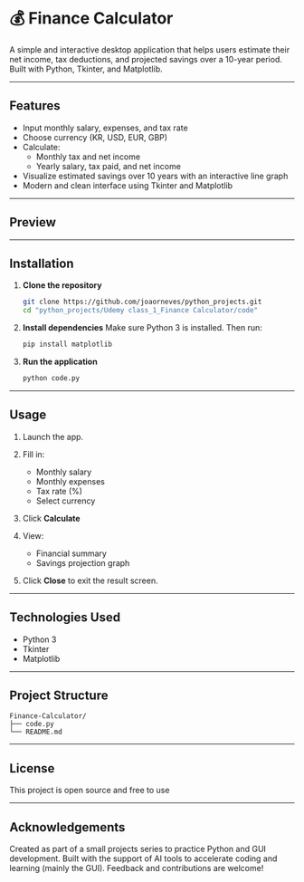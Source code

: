 
# 💰 Finance Calculator

A simple and interactive desktop application that helps users estimate their net income, tax deductions, and projected savings over a 10-year period. Built with Python, Tkinter, and Matplotlib.

---

## Features

- Input monthly salary, expenses, and tax rate
- Choose currency (KR, USD, EUR, GBP)
- Calculate:
  - Monthly tax and net income
  - Yearly salary, tax paid, and net income
- Visualize estimated savings over 10 years with an interactive line graph
- Modern and clean interface using Tkinter and Matplotlib

---

## Preview



---

## Installation

1. **Clone the repository**  
   ```bash
   git clone https://github.com/joaorneves/python_projects.git
   cd "python_projects/Udemy class_1_Finance Calculator/code"
    ```
 
2. **Install dependencies**
   Make sure Python 3 is installed. Then run:

   ```bash
   pip install matplotlib
   ```

3. **Run the application**

   ```bash
   python code.py
   ```

---

## Usage

1. Launch the app.
2. Fill in:

   * Monthly salary
   * Monthly expenses
   * Tax rate (%)
   * Select currency
3. Click **Calculate**
4. View:

   * Financial summary
   * Savings projection graph
5. Click **Close** to exit the result screen.

---

## Technologies Used

* Python 3
* Tkinter
* Matplotlib

---

## Project Structure

```
Finance-Calculator/
├── code.py
└── README.md
```

---

## License

This project is open source and free to use 

---

## Acknowledgements

Created as part of a small projects series to practice Python and GUI development.
Built with the support of AI tools to accelerate coding and learning (mainly the GUI).
Feedback and contributions are welcome!



